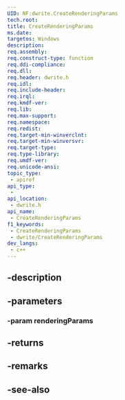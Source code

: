 ```yaml
---
UID: NF:dwrite.CreateRenderingParams
tech.root: 
title: CreateRenderingParams
ms.date: 
targetos: Windows
description: 
req.assembly: 
req.construct-type: function
req.ddi-compliance: 
req.dll: 
req.header: dwrite.h
req.idl: 
req.include-header: 
req.irql: 
req.kmdf-ver: 
req.lib: 
req.max-support: 
req.namespace: 
req.redist: 
req.target-min-winverclnt: 
req.target-min-winversvr: 
req.target-type: 
req.type-library: 
req.umdf-ver: 
req.unicode-ansi: 
topic_type:
 - apiref
api_type:
 - 
api_location:
 - dwrite.h
api_name:
 - CreateRenderingParams
f1_keywords:
 - CreateRenderingParams
 - dwrite/CreateRenderingParams
dev_langs:
 - c++
---
```


## -description

## -parameters

### -param renderingParams

## -returns

## -remarks

## -see-also

